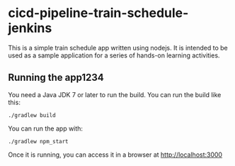 # cicd-pipeline-train-schedule-jenkins

This is a simple train schedule app written using nodejs. It is intended to be used as a sample application for a series of hands-on learning activities.

## Running the app1234

You need a Java JDK 7 or later to run the build. You can run the build like this:

    ./gradlew build

You can run the app with:

    ./gradlew npm_start

Once it is running, you can access it in a browser at [http://localhost:3000](http://localhost:3000)
